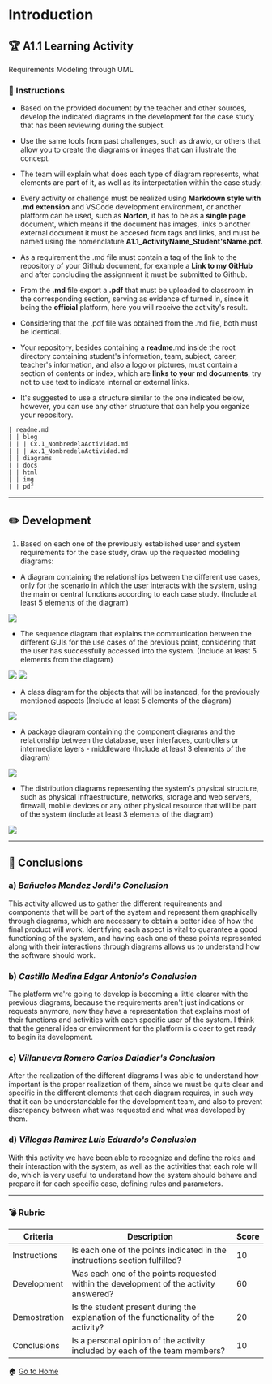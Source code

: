# Introduction

## :trophy: A1.1 Learning Activity
Requirements Modeling through UML

### :blue_book: Instructions

* Based on the provided document by the teacher and other sources, develop the indicated diagrams in the development for the case study that has been reviewing during the subject.

* Use the same tools from past challenges, such as drawio, or others that allow you to create the
diagrams or images that can illustrate the concept.

* The team will explain what does each type of diagram represents, what elements are part of it, as well as its interpretation within the case study.

* Every activity or challenge must be realized using **Markdown style with .md extension** and VSCode development environment, or another platform can be used, such as **Norton**, it has to be as a **single page** document, which means if the document has images, links o another external document it must be accesed from tags and links, and must be named using the nomenclature **A1.1_ActivityName_Student'sName.pdf.**

* As a requirement the .md file must contain a tag of the link to the repository of your Github document, for example a **Link to my GitHub** and after concluding the assignment it must be submitted to Github.

* From the **.md** file export a **.pdf** that must be uploaded to classroom in the corresponding section, serving as evidence of turned in, since it being the **official** platform, here you will receive the activity's result.

* Considering that the .pdf file was obtained from the .md file, both must be identical.

* Your repository, besides containing a **readme**.md inside the root directory containing student's information, team, subject, career, teacher's information, and also a logo or pictures, must contain a section of contents or index, which are **links to your md documents**, try not to use text to indicate internal or external links.

* It's suggested to use a structure similar to the one indicated below, however, you can use any other structure that can help you organize your repository.

~~~
| readme.md
| | blog
| | | Cx.1_NombredelaActividad.md
| | | Ax.1_NombredelaActividad.md
| | diagrams
| | docs
| | html
| | img
| | pdf
~~~

___
## :pencil2: Development

1. Based on each one of the previously established user and system requirements for the case study, draw up the requested modeling diagrams:

* A diagram containing the relationships between the different use cases, only for the scenario in which the user interacts with the system, using the main or central functions according to each case study. (Include at least 5 elements of the diagram)
<img src="https://raw.githubusercontent.com/BanuelosMendezJordi/Analisis_Avanzado_17212330/main/img/C1.1casosdeuso.png">

* The sequence diagram that explains the communication between the different GUIs for the use cases of the previous point, considering that the user has successfully accessed into the system. (Include at least 5 elements from the diagram)
<img src="https://raw.githubusercontent.com/BanuelosMendezJordi/Analisis_Avanzado_17212330/main/diagrams/C1.4_Secuencia_1.png">
<img src="https://raw.githubusercontent.com/BanuelosMendezJordi/Analisis_Avanzado_17212330/main/diagrams/C1.4_Secuencia_2.png">

* A class diagram for the objects that will be instanced, for the previously mentioned aspects (Include at least 5 elements of the diagram)
<img src="https://raw.githubusercontent.com/BanuelosMendezJordi/Analisis_Avanzado_17212330/main/diagrams/C1.4_Clases.png">

* A package diagram containing the component diagrams and the relationship between the database, user interfaces, controllers or intermediate layers - middleware (Include at least 3 elements of the diagram)
<img src="https://raw.githubusercontent.com/BanuelosMendezJordi/Analisis_Avanzado_17212330/main/diagrams/A1.1_Paquetes.png">


* The distribution diagrams representing the system's physical structure, such as physical infraestructure, networks, storage and web servers, firewall, mobile devices or any other physical resource that will be part of the system (include at least 3 elements of the diagram)
<img src="https://raw.githubusercontent.com/BanuelosMendezJordi/Analisis_Avanzado_17212330/main/diagrams/C1.5_Distribuci%C3%B3n.png">

___
## :paperclip: Conclusions

### a) *Bañuelos Mendez Jordi's Conclusion*
This activity allowed us to gather the different requirements and components that will be part of the system and represent them graphically through diagrams, which are necessary to obtain a better idea of how the final product will work. Identifying each aspect is vital to guarantee a good functioning of the system, and having each one of these points represented along with their interactions through diagrams allows us to understand how the software should work.

### b) *Castillo Medina Edgar Antonio's Conclusion*
The platform we're going to develop is becoming a little clearer with the previous diagrams, because the requirements aren't just indications or requests anymore, now they have a representation that explains most of their functions and activities with each specific user of the system. I think that the general idea or environment for the platform is closer to get ready to begin its development.

### c) *Villanueva Romero Carlos Daladier's Conclusion*
After the realization of the different diagrams I was able to understand how important is the proper realization of them, since we must be
quite clear and specific in the different elements that each diagram requires, in such way that it can be understandable for the development team, and also to prevent discrepancy between what was requested and what was developed by them.

### d) *Villegas Ramirez Luis Eduardo's Conclusion*
With this activity we have been able to recognize and define the roles and their interaction with the system, as well as the activities that each role will do, which is very useful to understand how the system should behave and prepare it for each specific case, defining rules and parameters. 
___

### :bomb: Rubric

| Criteria | Description | Score |
| ------------- | -------------------------------------------------------------------------------------------- | ------- |
| Instructions | Is each one of the points indicated in the instructions section fulfilled? | 10 |
| Development | Was each one of the points requested within the development of the activity answered? | 60 |
| Demostration | Is the student present during the explanation of the functionality of the activity? | 20 |
| Conclusions | Is a personal opinion of the activity included by each of the team members? | 10 |

:house: [Go to Home](https://github.com/BanuelosMendezJordi/Analisis_Avanzado_17212330 "Github")